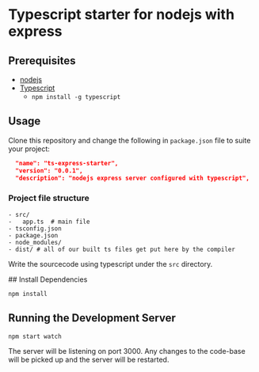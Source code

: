 # Typescript starter for nodejs with express

## Prerequisites

* [nodejs](https://nodejs.org/en/)
* [Typescript](https://www.typescriptlang.org/)
  * `npm install -g typescript`

## Usage

Clone this repository and change the following in `package.json` file to suite your project:

```json
  "name": "ts-express-starter",
  "version": "0.0.1",
  "description": "nodejs express server configured with typescript",
```

### Project file structure

```
- src/
-   app.ts  # main file
- tsconfig.json
- package.json
- node_modules/
- dist/ # all of our built ts files get put here by the compiler
```

Write the sourcecode using typescript under the `src` directory.

## Install Dependencies

`npm install`

## Running the Development Server

`npm start watch`

The server will be listening on port 3000. Any changes to the code-base will be picked up and the server will be restarted.
